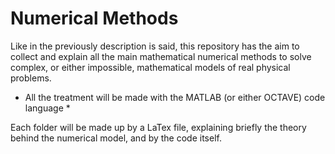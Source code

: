 # Numerical Methods
Like in the previously description is said, this repository has the aim to collect and explain all the main mathematical numerical methods to solve
complex, or either impossible, mathematical models of real physical problems.

* All the treatment will be made with the MATLAB (or either OCTAVE) code language *

Each folder will be made up by a LaTex file, explaining briefly the theory behind the numerical model, and by the code itself.
